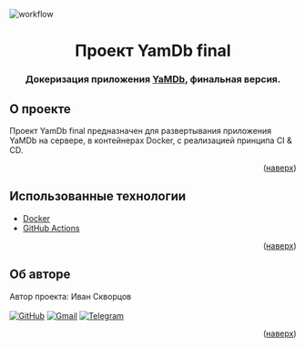 ![workflow](https://github.com/Ivan-Skvortsov/yamdb_final/actions/workflows/yamdb_workflow.yml/badge.svg)
<div id="top"></div>
<div align="center">
<h1>Проект YamDb final</h1>
  <h3>
    Докеризация приложения <a href="https://github.com/Ivan-Skvortsov/api_yamdb">YaMDb</a>, финальная версия.
    <br />
  </h3>
</div>

## О проекте
Проект  YamDb final предназначен для развертывания приложения YaMDb на сервере, в контейнерах Docker, c реализацией принципа CI & CD.
<p align="right">(<a href="#top">наверх</a>)</p>

## Использованные технологии
* [Docker](https://www.docker.com/)
* [GitHub Actions](https://github.com/features/actions)
<p align="right">(<a href="#top">наверх</a>)</p>

## Об авторе
Автор проекта: Иван Скворцов<br/><br/>
[![GitHub](https://img.shields.io/badge/github-%23121011.svg?style=for-the-badge&logo=github&logoColor=white)](https://github.com/Ivan-Skvortsov/)
[![Gmail](https://img.shields.io/badge/Gmail-D14836?style=for-the-badge&logo=gmail&logoColor=white)](mailto:pprofcheg@gmail.com)
[![Telegram](https://img.shields.io/badge/Telegram-2CA5E0?style=for-the-badge&logo=telegram&logoColor=white)](https://t.me/Profcheg)
<p align="right">(<a href="#top">наверх</a>)</p>
